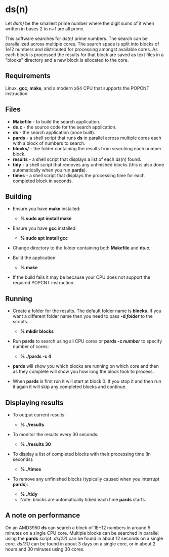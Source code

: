 # ds(n)
Let *ds(n)* be the smallest prime number where the digit sums of it when written in bases 2 to n+1 are all prime.

This software searches for *ds(n)* prime numbers. The search can be parallelized across multiple cores.
The search space is split into blocks of 1e12 numbers and distributed for processing amongst available cores.
As each block is processed the results for that block are saved as text files in a "blocks" directory and a new block is allocated to the core.

## Requirements
Linux, **gcc**, **make**, and a modern x64 CPU that supports the POPCNT instruction.


## Files
* **Makefile** - to build the search application.
* **ds.c**     - the source code for the search application.
* **ds**       - the search application (once built).
* **pards**    - a shell script that runs **ds** in parallel across multiple cores each with a block of numbers to search.
* **blocks/**  - the folder containing the results from searching each number block.
* **results**  - a shell script that displays a list of each *ds(n)* found.
* **tidy**     - a shell script that removes any unfinished blocks (this is also done automatically when you run **pards**).
* **times**    - a shell script that displays the processing time for each completed block in seconds.


## Building
* Ensure you have **make** installed: 
  * **% sudo apt install make**

* Ensure you have **gcc** installed:
  * **% sudo apt install gcc**

* Change directory to the folder containing both **Makefile** and **ds.c**.

* Build the application:
  * **% make**

* If the build fails it may be because your CPU does not support the required POPCNT instruction.


## Running
* Create a folder for the results. The default folder name is **blocks**. If you want a different folder name then you need to pass **-d _folder_** to the scripts.
  * **% mkdir blocks**

* Run **pards** to search using all CPU cores or **pards -c _number_** to specify number of cores:
  * **% ./pards -c 4**

* **pards** will show you which blocks are running on which core and then as they complete will show you how long the block took to process.

* When **pards** is first run it will start at block 0. If you stop it and then run it again it will skip any completed blocks and continue.


## Displaying results
* To output current results:
  * **% ./results**

* To monitor the results every 30 seconds:
  * **% ./results 30**

* To display a list of completed blocks with their processing time (in seconds):
  * **% ./times**

* To remove any unfinished blocks (typically caused when you interrupt **pards**):
  * **% ./tidy**
  * Note: blocks are automatically tidied each time **pards** starts.


## A note on performance
On an AMD3950 **ds** can search a block of 1E+12 numbers in around 5 minutes on a single CPU core. Multiple blocks can be searched in parallel using the **pards** script.
*ds(22)* can be found in about 12 seconds on a single core.
*ds(31)* can be found in about 3 days on a single core, or in about 2 hours and 30 minutes using 30 cores.


